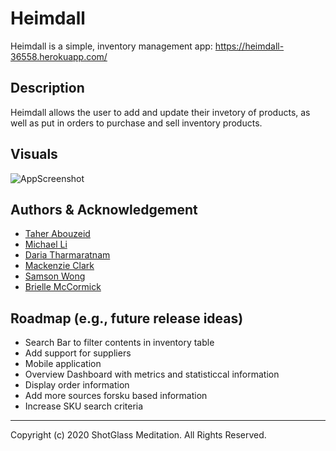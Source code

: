 # Heimdall
Heimdall is a simple, inventory management app: https://heimdall-36558.herokuapp.com/

## Description

Heimdall allows the user to add and update their invetory of products, as well as put in orders to purchase and sell inventory products.

## Visuals

![AppScreenshot](./public/img/app_screenshot.png)

## Authors & Acknowledgement

- [Taher Abouzeid](https://github.com/tabouzeid) 
- [Michael Li](https://github.com/geodudedude)
- [Daria Tharmaratnam](https://github.com/edithdaria)
- [Mackenzie Clark](https://github.com/mackenzieraeclark)
- [Samson Wong](https://github.com/swong452)
- [Brielle McCormick](https://github.com/BMccorm)

## Roadmap (e.g., future release ideas)

- Search Bar to filter contents in inventory table
- Add support  for suppliers
- Mobile application 
- Overview Dashboard with metrics and statisticcal information
- Display order information
- Add more sources forsku based information
- Increase SKU search criteria

- - -
Copyright (c) 2020 ShotGlass Meditation. All Rights Reserved.
